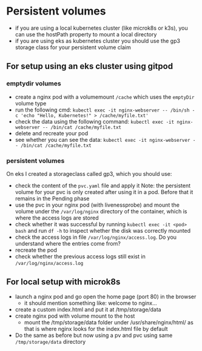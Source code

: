 # Persistent volumes

- if you are using a local kubernetes cluster (like microk8s or k3s), you can use the hostPath property to mount a local directory
- if you are using eks as kubernetes cluster you should use the gp3 storage class for your persistent volume claim

## For setup using an eks cluster using gitpod

### emptydir volumes
- create a nginx pod with a volumemount `/cache` which uses the `emptyDir` volume type
- run the following cmd: `kubectl exec -it nginx-webserver -- /bin/sh -c 'echo "Hello, Kubernetes!" > /cache/myfile.txt'`
- check the data using the following command: `kubectl exec -it nginx-webserver -- /bin/cat /cache/myfile.txt`
- delete and recreate your pod
- see whether you can see the data: `kubectl exec -it nginx-webserver -- /bin/cat /cache/myfile.txt`

### persistent volumes
On eks I created a storageclass called gp3, which you should use:
- check the content of the `pvc.yaml` file and apply it
  Note: the persistent volume for your pvc is only created after using it in a pod. Before that it remains in the Pending phase
- use the pvc in your nginx pod (with livenessprobe) and mount the volume under the `/var/log/nginx` directory of the container, which is where the access logs are stored
- check whether it was successful by running `kubectl exec -it <pod> bash` and run `df -h` to inspect whether the disk was correctly mounted
- check the access logs in file `/var/log/nginx/access.log`. Do you understand where the entries come from?
- recreate the pod
- check whether the previous access logs still exist in `/var/log/nginx/access.log`

## For local setup with microk8s
- launch a nginx pod and go open the home page (port 80) in the browser
  - it should mention something like: welcome to nginx...
- create a custom index.html and put it at /tmp/storage/data
- create nginx pod with volume mount to the host
  - mount the /tmp/storage/data folder under /usr/share/nginx/html/ as that is where nginx looks for the index.html file by default
- Do the same as before but now using a pv and pvc using same `/tmp/storage/data` directory


